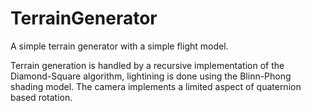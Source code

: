 # TerrainGenerator
A simple terrain generator with a simple flight model.

Terrain generation is handled by a recursive implementation of the Diamond-Square algorithm, lightining is done using the Blinn-Phong shading model.  The camera implements a limited aspect of quaternion based rotation.
